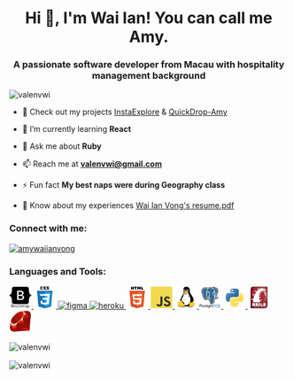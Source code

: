 <h1 align="center">Hi 👋, I'm Wai Ian! You can call me Amy.</h1>
<h3 align="center">A passionate software developer from Macau with hospitality management background</h3>

<p align="left"> <img src="https://komarev.com/ghpvc/?username=valenvwi&label=Profile%20views&color=0e75b6&style=flat" alt="valenvwi" /> </p>

- :apple: Check out my projects [InstaExplore](https://github.com/valenvwi/InstaExplore) & [QuickDrop-Amy](https://github.com/valenvwi/QuickDrop-Amy)

- 🌱 I’m currently learning **React**

- 💬 Ask me about **Ruby**

- 📫 Reach me at **valenvwi@gmail.com**

- ⚡ Fun fact **My best naps were during Geography class**
  
- 📄 Know about my experiences [Wai Ian Vong's resume.pdf](https://github.com/valenvwi/valenvwi/files/11815319/Wai.Ian.Vong.s.resume.pdf)


<h3 align="left">Connect with me:</h3>
<p align="left">
<a href="https://linkedin.com/in/amywaiianvong" target="blank"><img align="center" src="https://raw.githubusercontent.com/rahuldkjain/github-profile-readme-generator/master/src/images/icons/Social/linked-in-alt.svg" alt="amywaiianvong" height="30" width="40" /></a>
</p>

<h3 align="left">Languages and Tools:</h3>
<p align="left"> <a href="https://getbootstrap.com" target="_blank" rel="noreferrer"> <img src="https://raw.githubusercontent.com/devicons/devicon/master/icons/bootstrap/bootstrap-plain-wordmark.svg" alt="bootstrap" width="40" height="40"/> </a> <a href="https://www.w3schools.com/css/" target="_blank" rel="noreferrer"> <img src="https://raw.githubusercontent.com/devicons/devicon/master/icons/css3/css3-original-wordmark.svg" alt="css3" width="40" height="40"/> </a> <a href="https://www.figma.com/" target="_blank" rel="noreferrer"> <img src="https://www.vectorlogo.zone/logos/figma/figma-icon.svg" alt="figma" width="40" height="40"/> </a> <a href="https://heroku.com" target="_blank" rel="noreferrer"> <img src="https://www.vectorlogo.zone/logos/heroku/heroku-icon.svg" alt="heroku" width="40" height="40"/> </a> <a href="https://www.w3.org/html/" target="_blank" rel="noreferrer"> <img src="https://raw.githubusercontent.com/devicons/devicon/master/icons/html5/html5-original-wordmark.svg" alt="html5" width="40" height="40"/> </a> <a href="https://developer.mozilla.org/en-US/docs/Web/JavaScript" target="_blank" rel="noreferrer"> <img src="https://raw.githubusercontent.com/devicons/devicon/master/icons/javascript/javascript-original.svg" alt="javascript" width="40" height="40"/> </a> <a href="https://www.linux.org/" target="_blank" rel="noreferrer"> <img src="https://raw.githubusercontent.com/devicons/devicon/master/icons/linux/linux-original.svg" alt="linux" width="40" height="40"/> </a> <a href="https://www.postgresql.org" target="_blank" rel="noreferrer"> <img src="https://raw.githubusercontent.com/devicons/devicon/master/icons/postgresql/postgresql-original-wordmark.svg" alt="postgresql" width="40" height="40"/> </a> <a href="https://www.python.org" target="_blank" rel="noreferrer"> <img src="https://raw.githubusercontent.com/devicons/devicon/master/icons/python/python-original.svg" alt="python" width="40" height="40"/> </a> <a href="https://rubyonrails.org" target="_blank" rel="noreferrer"> <img src="https://raw.githubusercontent.com/devicons/devicon/master/icons/rails/rails-original-wordmark.svg" alt="rails" width="40" height="40"/> </a> <a href="https://www.ruby-lang.org/en/" target="_blank" rel="noreferrer"> <img src="https://raw.githubusercontent.com/devicons/devicon/master/icons/ruby/ruby-original.svg" alt="ruby" width="40" height="40"/> </a> </p>

<p><img align="center" src="https://github-readme-stats.vercel.app/api/top-langs?username=valenvwi&show_icons=true&locale=en&layout=compact" alt="valenvwi" /></p>

<p><img align="center" src="https://github-readme-streak-stats.herokuapp.com/?user=valenvwi&" alt="valenvwi" /></p>
